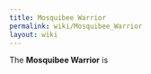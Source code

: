 ```yaml
---
title: Mosquibee Warrior
permalink: wiki/Mosquibee_Warrior
layout: wiki
---
```


The **Mosquibee Warrior** is
